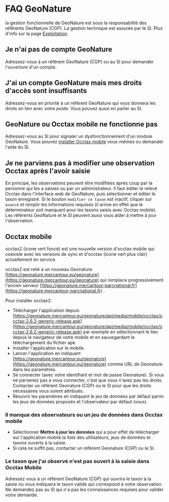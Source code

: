 # FAQ GeoNature

la gestion fonctionnelle de GeoNature est sous la responsabilité des référents GeoNature (CGP). La gestion technique est assurée par le SI. Plus d'info sur la page [Exploitation](./exploitation.md).

## Je n'ai pas de compte GeoNature

Adressez-vous à un référent GeoNature (CGP) ou au SI pour demander l'ouverture d'un compte.

## J'ai un compte GeoNature mais mes droits d'accès sont insuffisants

Adressez-vous en priorité à un référent GeoNature qui vous donnera les droits en lien avec votre poste. Vous pouvez aussi en parler au SI.

## GeoNature ou Occtax mobile ne fonctionne pas

Adressez-vous au SI pour signaler un dysfonctionnement d'un module GeoNature.
Vous pouvez [installer Occtax mobile](#occtax-mobile) vous-mêmes ou demander l'aide du SI.

## Je ne parviens pas à modifier une observation Occtax après l'avoir saisie

En principe, les observations peuvent être modifiées après coup par la personne qui les a saisies ou par un administrateur. Il faut éditer le relevé Occtax dans l'interface web de GeoNature,
puis sélectionner et éditer le taxon enregistré. Si le bouton `modifier ce taxon` est inactif, cliquer sur `avancé` et remplir les informations requises (il arrive en effet que le déterminateur soit manquant pour les taxons saisis avec Occtax mobile). Les référents GeoNature et le SI peuvent aussi vous aider à mettre à jour l'observation.

## Occtax mobile

occtax2 (icone vert foncé) est une nouvelle version d'occtax mobile qui coexiste avec les versions de sync et d'occtax (icone vert plus clair) actuellement en service.

occtax2 est relié à un nouveau Geonature [https://geonature.mercantour.eu/geonature](https://geonature.mercantour.eu/geonature) qui remplace progressivement l'ancien serveur [https://geonature.mercantour-parcnational.fr](https://geonature.mercantour-parcnational.fr) .

Pour installer occtax2:

- Télécharger l'application depuis [https://geonature.mercantour.eu/geonature/api/media/mobile/occtax/occtax-2.6.2-generic-release.apk](https://geonature.mercantour.eu/geonature/api/media/mobile/occtax/occtax-2.6.2-generic-release.apk) par exemple en sélectionnant le lien depuis le navigateur de votre mobile et en sauvegardant le téléchargement du fichier apk.
- Installer l'application sur le mobile.
- Lancer l'application en indiquant [https://geonature.mercantour.eu/geonature](https://geonature.mercantour.eu/geonature) comme URL de Geonature dans les paramètres.
- Se connecter (avec votre identifiant et mot de passe Geonature). Si vous ne parvenez pas à vous connecter, c'est que vous n'avez pas les droits. Contacter un référent Geonature (CGP) ou le SI pour que les droits nécessaires vous soient attribués.
- Réouvrir les paramètres en indiquant le jeu de données par défaut parmi les jeux de données proposés et l'observateur par défaut (vous).

### Il manque des observateurs ou un jeu de données dans Occtax mobile

- Sélectionner **Mettre à jour les données** qui a pour effet de télécharger sur l'application mobile la liste des utilisateurs, jeux de données et taxons ouverts à la saisie.
- Si cela ne suffit pas, contacter un référent Geonature (CGP) ou le SI.

### Le taxon que j'ai observé n'est pas ouvert à la saisie dans Occtax Mobile

Adressez vous à un référent GeoNature (CGP) qui ouvrira le taxon à la saisie ou vous indiquera le taxon valide qui correspond à votre observation. Ne demandez pas au SI qui n'a pas les connaissances requises pour valider votre demande.
